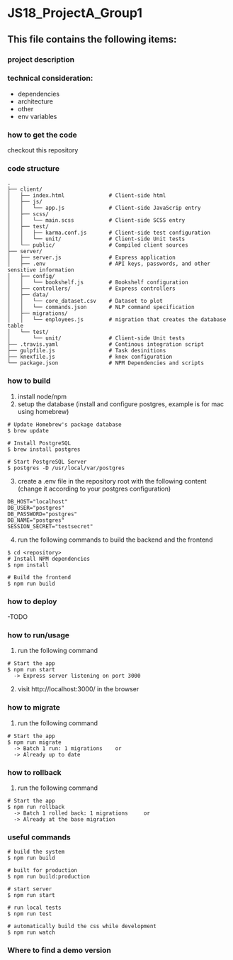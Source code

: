 # JS18_ProjectA_Group1

## This file contains the following items:
### project description
### technical consideration:
* dependencies
* architecture
* other
* env variables
### how to get the code
checkout this repository
### code structure
```
.
├── client/
│   ├── index.html              # Client-side html              
│   ├── js/
│   │   └── app.js              # Client-side JavaScrip entry
│   ├── scss/
│   │   └── main.scss           # Client-side SCSS entry               
│   ├── test/                  
│   │   ├── karma.conf.js       # Client-side test configuration
│   │   └── unit/               # Client-side Unit tests  
│   └── public/                 # Compiled client sources
├── server/
│   ├── server.js               # Express application
│   ├── .env                    # API keys, passwords, and other sensitive information
│   ├── config/
│   │   └── bookshelf.js        # Bookshelf configuration
│   ├── controllers/            # Express controllers
│   ├── data/
│   │   └── core_dataset.csv    # Dataset to plot
│   │   └── commands.json       # NLP command specification
│   ├── migrations/
│   │   └── enployees.js        # migration that creates the database table
│   └── test/
│       └── unit/               # Client-side Unit tests     
├── .travis.yaml                # Continous integration script
├── gulpfile.js                 # Task desinitions
├── knexfile.js                 # knex configuration
└── package.json                # NPM Dependencies and scripts
```
### how to build
 1) install node/npm
 2) setup the database (install and configure postgres, example is for mac using homebrew)
```
# Update Homebrew's package database
$ brew update

# Install PostgreSQL
$ brew install postgres

# Start PostgreSQL Server
$ postgres -D /usr/local/var/postgres
```
 3) create a .env file in the repository root with the following content (change it according to your postgres configuration)
```
DB_HOST="localhost"
DB_USER="postgres"
DB_PASSWORD="postgres"
DB_NAME="postgres"
SESSION_SECRET="testsecret"
```
 4) run the following commands to build the backend and the frontend
```
$ cd <repository>
# Install NPM dependencies
$ npm install

# Build the frontend
$ npm run build
```
### how to deploy 
-TODO
### how to run/usage
1) run the following command
```
# Start the app
$ npm run start
  -> Express server listening on port 3000
```
2) visit http://localhost:3000/ in the browser

### how to migrate
1) run the following command
```
# Start the app
$ npm run migrate
  -> Batch 1 run: 1 migrations    or
  -> Already up to date
```

### how to rollback
1) run the following command
```
# Start the app
$ npm run rollback
  -> Batch 1 rolled back: 1 migrations     or
  -> Already at the base migration
```

### useful commands
```
# build the system
$ npm run build

# built for production
$ npm run build:production

# start server
$ npm run start

# run local tests
$ npm run test

# automatically build the css while development
$ npm run watch
```
### Where to find a demo version
